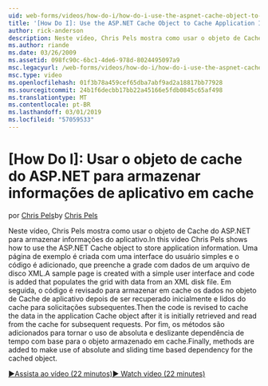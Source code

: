 ```yaml
---
uid: web-forms/videos/how-do-i/how-do-i-use-the-aspnet-cache-object-to-cache-application-information
title: '[How Do I]: Use the ASP.NET Cache Object to Cache Application Information | Microsoft Docs'
author: rick-anderson
description: Neste vídeo, Chris Pels mostra como usar o objeto de Cache do ASP.NET para armazenar informações do aplicativo. Uma página de exemplo é criada com uma interface do usuário simples um...
ms.author: riande
ms.date: 03/26/2009
ms.assetid: 098fc90c-6bc1-4de6-978d-8024495097a9
msc.legacyurl: /web-forms/videos/how-do-i/how-do-i-use-the-aspnet-cache-object-to-cache-application-information
msc.type: video
ms.openlocfilehash: 01f3b78a459cef65dba7abf9ad2a18817bb77928
ms.sourcegitcommit: 24b1f6decbb17bb22a45166e5fdb0845c65af498
ms.translationtype: MT
ms.contentlocale: pt-BR
ms.lasthandoff: 03/01/2019
ms.locfileid: "57059533"
---
```

<a name="how-do-i-use-the-aspnet-cache-object-to-cache-application-information"></a>[How Do I]: Usar o objeto de cache do ASP.NET para armazenar informações de aplicativo em cache
====================
<span data-ttu-id="5bcfb-104">por [Chris Pels](https://twitter.com/chrispels)</span><span class="sxs-lookup"><span data-stu-id="5bcfb-104">by [Chris Pels](https://twitter.com/chrispels)</span></span>

<span data-ttu-id="5bcfb-105">Neste vídeo, Chris Pels mostra como usar o objeto de Cache do ASP.NET para armazenar informações do aplicativo.</span><span class="sxs-lookup"><span data-stu-id="5bcfb-105">In this video Chris Pels shows how to use the ASP.NET Cache object to store application information.</span></span> <span data-ttu-id="5bcfb-106">Uma página de exemplo é criada com uma interface do usuário simples e o código é adicionado, que preenche a grade com dados de um arquivo de disco XML.</span><span class="sxs-lookup"><span data-stu-id="5bcfb-106">A sample page is created with a simple user interface and code is added that populates the grid with data from an XML disk file.</span></span> <span data-ttu-id="5bcfb-107">Em seguida, o código é revisado para armazenar em cache os dados no objeto de Cache de aplicativo depois de ser recuperado inicialmente e lidos do cache para solicitações subsequentes.</span><span class="sxs-lookup"><span data-stu-id="5bcfb-107">Then the code is revised to cache the data in the application Cache object after it is initially retrieved and read from the cache for subsequent requests.</span></span> <span data-ttu-id="5bcfb-108">Por fim, os métodos são adicionados para tornar o uso de absoluta e deslizante dependência de tempo com base para o objeto armazenado em cache.</span><span class="sxs-lookup"><span data-stu-id="5bcfb-108">Finally, methods are added to make use of absolute and sliding time based dependency for the cached object.</span></span>

[<span data-ttu-id="5bcfb-109">&#9654;Assista ao vídeo (22 minutos)</span><span class="sxs-lookup"><span data-stu-id="5bcfb-109">&#9654; Watch video (22 minutes)</span></span>](https://channel9.msdn.com/Blogs/ASP-NET-Site-Videos/how-do-i-use-the-aspnet-cache-object-to-cache-application-information)
